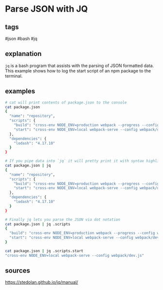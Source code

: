 # Parse JSON with JQ
## tags
#json #bash #jq

## explanation
`jq` is a bash program that assists with the parsing of JSON formatted data. This example shows how to log the start script of an npm package to the terminal.

## examples
```bash
# cat will print contents of package.json to the console
cat package.json
{
  "name": "repository",
  "scripts": {
    "build": "cross-env NODE_ENV=production webpack --progress --config webpack/prod.js",
    "start": "cross-env NODE_ENV=local webpack-serve --config webpack/dev.js",
  },
  "dependencies": {
    "lodash": "4.17.10"
  }
}
```

```bash
# If you pipe data into `jq` it will pretty print it with syntax highlighting
cat package.json | jq
{
  "name": "repository",
  "scripts": {
    "build": "cross-env NODE_ENV=production webpack --progress --config webpack/prod.js",
    "start": "cross-env NODE_ENV=local webpack-serve --config webpack/dev.js",
  },
  "dependencies": {
    "lodash": "4.17.10"
  }
}
```

```bash
# Finally jq lets you parse the JSON via dot notation
cat package.json | jq .scripts
{
  "build": "cross-env NODE_ENV=production webpack --progress --config webpack/prod.js",
  "start": "cross-env NODE_ENV=local webpack-serve --config webpack/dev.js",
}

cat package.json | jq .scripts.start
"cross-env NODE_ENV=local webpack-serve --config webpack/dev.js"
```

## sources
https://stedolan.github.io/jq/manual/
